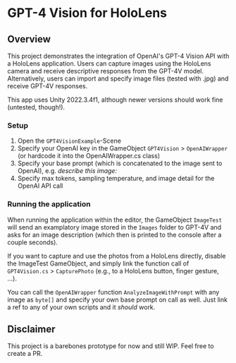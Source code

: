 # GPT-4 Vision for HoloLens

## Overview
This project demonstrates the integration of OpenAI's GPT-4 Vision API with a HoloLens application. Users can capture images using the HoloLens camera and receive descriptive responses from the GPT-4V model. Alternatively, users can import and specify image files (tested with .jpg) and receive GPT-4V responses.

This app uses Unity 2022.3.4f1, although newer versions should work fine (untested, though!).

### Setup
1. Open the `GPT4VisionExample`-Scene
2. Specify your OpenAI key in the GameObject `GPT4Vision` > `OpenAIWrapper` (or hardcode it into the OpenAIWrapper.cs class)
3. Specify your base prompt (which is concatenated to the image sent to OpenAI), e.g. <i>describe this image:</i>
4. Specify max tokens, sampling temperature, and image detail for the OpenAI API call

### Running the application
When running the application within the editor, the GameObject `ImageTest` will send an examplatory image stored in the `Images` folder to GPT-4V and asks for an image description (which then is printed to the console after a couple seconds).

If you want to capture and use the photos from a HoloLens directly, disable the ImageTest GameObject, and simply link the function call of `GPT4Vision.cs` > `CapturePhoto` (e.g., to a HoloLens button, finger gesture, ...).

You can call the `OpenAIWrapper` function `AnalyzeImageWithPrompt` with any image as `byte[]` and specify your own base prompt on call as well. Just link a ref to any of your own scripts and it <i>should</i> work. 

## Disclaimer
This project is a barebones prototype for now and still WIP. Feel free to create a PR.
